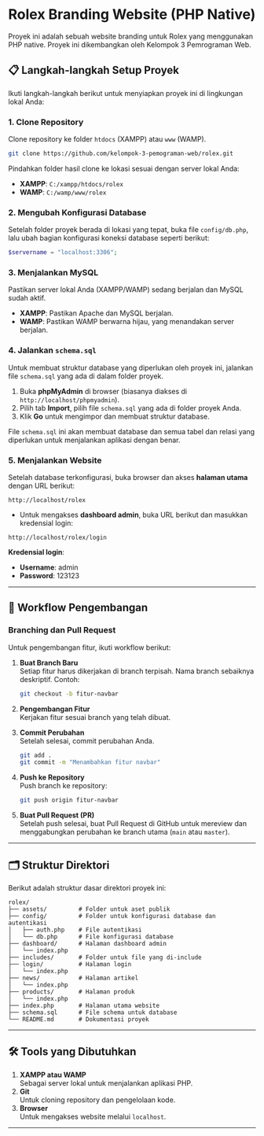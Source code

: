# Rolex Branding Website (PHP Native)

Proyek ini adalah sebuah website branding untuk Rolex yang menggunakan PHP native. Proyek ini dikembangkan oleh Kelompok 3 Pemrograman Web.

## 📋 Langkah-langkah Setup Proyek

Ikuti langkah-langkah berikut untuk menyiapkan proyek ini di lingkungan lokal Anda:

### 1. Clone Repository

Clone repository ke folder `htdocs` (XAMPP) atau `www` (WAMP).

```bash
git clone https://github.com/kelompok-3-pemograman-web/rolex.git
```

Pindahkan folder hasil clone ke lokasi sesuai dengan server lokal Anda:

- **XAMPP**: `C:/xampp/htdocs/rolex`
- **WAMP**: `C:/wamp/www/rolex`

### 2. Mengubah Konfigurasi Database

Setelah folder proyek berada di lokasi yang tepat, buka file `config/db.php`, lalu ubah bagian konfigurasi koneksi database seperti berikut:

```php
$servername = "localhost:3306";
```

### 3. Menjalankan MySQL

Pastikan server lokal Anda (XAMPP/WAMP) sedang berjalan dan MySQL sudah aktif.

- **XAMPP**: Pastikan Apache dan MySQL berjalan.
- **WAMP**: Pastikan WAMP berwarna hijau, yang menandakan server berjalan.

### 4. Jalankan `schema.sql`

Untuk membuat struktur database yang diperlukan oleh proyek ini, jalankan file `schema.sql` yang ada di dalam folder proyek.

1. Buka **phpMyAdmin** di browser (biasanya diakses di `http://localhost/phpmyadmin`).
2. Pilih tab **Import**, pilih file `schema.sql` yang ada di folder proyek Anda.
3. Klik **Go** untuk mengimpor dan membuat struktur database.

File `schema.sql` ini akan membuat database dan semua tabel dan relasi yang diperlukan untuk menjalankan aplikasi dengan benar.

### 5. Menjalankan Website

Setelah database terkonfigurasi, buka browser dan akses **halaman utama** dengan URL berikut:

```text
http://localhost/rolex
```

- Untuk mengakses **dashboard admin**, buka URL berikut dan masukkan kredensial login:

```text
http://localhost/rolex/login
```

**Kredensial login**:

- **Username**: admin
- **Password**: 123123

---

## 🌲 Workflow Pengembangan

### Branching dan Pull Request

Untuk pengembangan fitur, ikuti workflow berikut:

1. **Buat Branch Baru**\
   Setiap fitur harus dikerjakan di branch terpisah. Nama branch sebaiknya deskriptif. Contoh:

   ```bash
   git checkout -b fitur-navbar
   ```

2. **Pengembangan Fitur**\
   Kerjakan fitur sesuai branch yang telah dibuat.

3. **Commit Perubahan**\
   Setelah selesai, commit perubahan Anda.

   ```bash
   git add .
   git commit -m "Menambahkan fitur navbar"
   ```

4. **Push ke Repository**\
   Push branch ke repository:

   ```bash
   git push origin fitur-navbar
   ```

5. **Buat Pull Request (PR)**\
   Setelah push selesai, buat Pull Request di GitHub untuk mereview dan menggabungkan perubahan ke branch utama (`main` atau `master`).

---

## 🗂 Struktur Direktori

Berikut adalah struktur dasar direktori proyek ini:

```
rolex/
├── assets/         # Folder untuk aset publik
├── config/         # Folder untuk konfigurasi database dan autentikasi
│   ├── auth.php    # File autentikasi
│   └── db.php      # File konfigurasi database
├── dashboard/      # Halaman dashboard admin
│   └── index.php
├── includes/       # Folder untuk file yang di-include
├── login/          # Halaman login
│   └── index.php
├── news/           # Halaman artikel
│   └── index.php
├── products/       # Halaman produk
│   └── index.php
├── index.php       # Halaman utama website
├── schema.sql      # File schema untuk database
└── README.md       # Dokumentasi proyek
```

---

## 🛠 Tools yang Dibutuhkan

1. **XAMPP atau WAMP**\
   Sebagai server lokal untuk menjalankan aplikasi PHP.
2. **Git**\
   Untuk cloning repository dan pengelolaan kode.
3. **Browser**\
   Untuk mengakses website melalui `localhost`.

---
